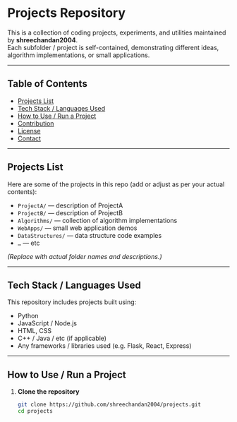 # Projects Repository

This is a collection of coding projects, experiments, and utilities maintained by **shreechandan2004**.  
Each subfolder / project is self-contained, demonstrating different ideas, algorithm implementations, or small applications.

---

## Table of Contents

- [Projects List](#projects-list)  
- [Tech Stack / Languages Used](#tech-stack--languages-used)  
- [How to Use / Run a Project](#how-to-use--run-a-project)  
- [Contribution](#contribution)  
- [License](#license)  
- [Contact](#contact)  

---

## Projects List

Here are some of the projects in this repo (add or adjust as per your actual contents):

- `ProjectA/` — description of ProjectA  
- `ProjectB/` — description of ProjectB  
- `Algorithms/` — collection of algorithm implementations  
- `WebApps/` — small web application demos  
- `DataStructures/` — data structure code examples  
- `…` — etc  

*(Replace with actual folder names and descriptions.)*

---

## Tech Stack / Languages Used

This repository includes projects built using:

- Python  
- JavaScript / Node.js  
- HTML, CSS  
- C++ / Java / etc (if applicable)  
- Any frameworks / libraries used (e.g. Flask, React, Express)  

---

## How to Use / Run a Project

1. **Clone the repository**

   ```bash
   git clone https://github.com/shreechandan2004/projects.git
   cd projects
